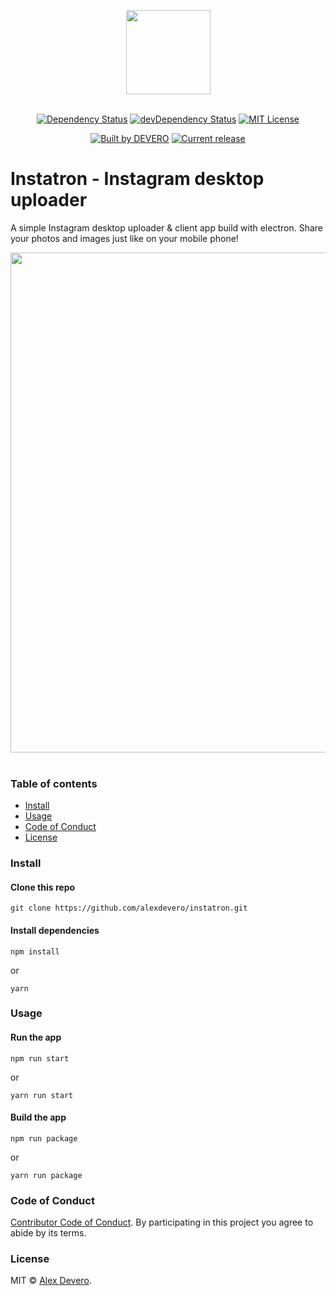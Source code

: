 <p align="center">
  <img src="https://cdn.rawgit.com/alexdevero/instagram-desktop-uploader/master/assets/instagram-uploader-icon.png" width="135" align="center">
  <br>
  <br>
</p>

<p align="center">
  <a href="https://david-dm.org/alexdevero/instagram-desktop-uploader"><img alt="Dependency Status" src="https://david-dm.org/alexdevero/instagram-desktop-uploader.svg?style=flat"></a>
  <a href="https://david-dm.org/alexdevero/instagram-desktop-uploader?type=dev"><img alt="devDependency Status" src="https://david-dm.org/alexdevero/instagram-desktop-uploader/dev-status.svg?style=flat"></a>
  <a href="http://opensource.org/licenses/MIT"><img alt="MIT License" src="https://img.shields.io/npm/l/express.svg"></a>
</p>

<p align="center">
  <a href="https://alexdevero.com"><img alt="Built by DEVERO" src="https://img.shields.io/badge/built%20by-DEVERO-brightgreen.svg?colorB=d30320"></a>
  <a href="https://github.com/alexdevero/instagram-desktop-uploader/releases"><img alt="Current release" src="https://img.shields.io/github/release/alexdevero/instagram-desktop-uploader.svg"></a>
</p>

# Instatron - Instagram desktop uploader

A simple Instagram desktop uploader & client app build with electron. Share your photos and images just like on your mobile phone!

<p align="center">
  <img src="https://cdn.rawgit.com/alexdevero/instagram-desktop-uploader/master/docs/instatron-screen.png" width="800">
  <br>
  <br>
</p>

### Table of contents

* [Install](#install)
* [Usage](#usage)
* [Code of Conduct](#code-of-conduct)
* [License](#license)

### Install

#### Clone this repo

```
git clone https://github.com/alexdevero/instatron.git
```

#### Install dependencies

```
npm install
```
or
```
yarn
```

### Usage

#### Run the app

```
npm run start
```
or
```
yarn run start
```

#### Build the app

```
npm run package
```
or
```
yarn run package
```

### Code of Conduct

[Contributor Code of Conduct](code-of-conduct.md). By participating in this project you agree to abide by its terms.

### License

MIT © [Alex Devero](https://alexdevero.com).

<!-- source: https://github.com/electron/simple-samples/tree/master/url -->
